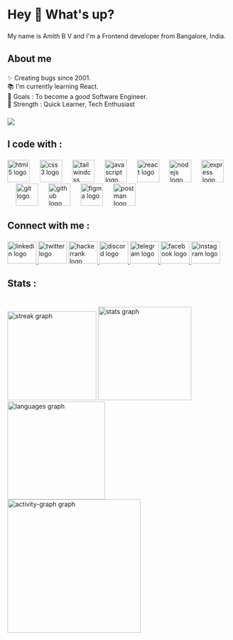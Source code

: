 <h1 align="left">Hey 👋 What's up?</h1>

###

<p align="left">My name is Amith B V and I'm a Frontend developer from Bangalore, India.</p>

###

<h2 align="left">About me</h2>

###

<p align="left">✨ Creating bugs since 2001.<br>📚 I'm currently learning React.<br>🎯 Goals : To become a good Software Engineer.<br>💪 Strength : Quick Learner, Tech Enthusiast</p>

###

<div align="left">
  <img src="https://visitor-badge.laobi.icu/badge?page_id=AmithBV0606.AmithBV0606&"  />
</div>

###

<h2 align="left">I code with :</h2>

###

<div align="left">
  <img src="https://cdn.jsdelivr.net/gh/devicons/devicon/icons/html5/html5-original.svg" height="50" alt="html5 logo"  />
  <img width="15" />
  <img src="https://cdn.jsdelivr.net/gh/devicons/devicon/icons/css3/css3-original.svg" height="50" alt="css3 logo"  />
  <img width="15" />
  <img src="https://cdn.simpleicons.org/tailwindcss/06B6D4" height="50" alt="tailwindcss logo"  />
  <img width="15" />
  <img src="https://cdn.jsdelivr.net/gh/devicons/devicon/icons/javascript/javascript-original.svg" height="50" alt="javascript logo"  />
  <img width="15" />
  <img src="https://cdn.jsdelivr.net/gh/devicons/devicon/icons/react/react-original.svg" height="50" alt="react logo"  />
  <img width="15" />
  <img src="https://cdn.simpleicons.org/nodedotjs/339933" height="50" alt="nodejs logo"  />
  <img width="15" />
  <img src="https://skillicons.dev/icons?i=express" height="50" alt="express logo"  />
  <img width="15" />
  <img src="https://skillicons.dev/icons?i=git" height="50" alt="git logo"  />
  <img width="15" />
  <img src="https://skillicons.dev/icons?i=github" height="50" alt="github logo"  />
  <img width="15" />
  <img src="https://skillicons.dev/icons?i=figma" height="50" alt="figma logo"  />
  <img width="15" />
  <img src="https://cdn.simpleicons.org/postman/FF6C37" height="50" alt="postman logo"  />
</div>

###

<h2 align="left">Connect with me :</h2>

###

<div align="left">
  <a href="https://www.linkedin.com/in/amith-b-v-151a281b4/" target="_blank">
    <img src="https://raw.githubusercontent.com/maurodesouza/profile-readme-generator/master/src/assets/icons/social/linkedin/default.svg" width="65" height="50" alt="linkedin logo"  />
  </a>
  <img src="https://raw.githubusercontent.com/maurodesouza/profile-readme-generator/master/src/assets/icons/social/twitter/default.svg" width="65" height="50" alt="twitter logo"  />
  <a href="https://www.hackerrank.com/profile/amithrao0606" target="_blank">
    <img src="https://raw.githubusercontent.com/maurodesouza/profile-readme-generator/master/src/assets/icons/social/hackerrank/default.svg" width="65" height="50" alt="hackerrank logo"  />
  </a>
  <a href="https://discord.com/channels/@me" target="_blank">
    <img src="https://raw.githubusercontent.com/maurodesouza/profile-readme-generator/master/src/assets/icons/social/discord/default.svg" width="65" height="50" alt="discord logo"  />
  </a>
  <a href="https://web.telegram.org/a/" target="_blank">
    <img src="https://raw.githubusercontent.com/maurodesouza/profile-readme-generator/master/src/assets/icons/social/telegram/default.svg" width="65" height="50" alt="telegram logo"  />
  </a>
  <a href="https://www.facebook.com/profile.php?id=100016370743126" target="_blank">
    <img src="https://raw.githubusercontent.com/maurodesouza/profile-readme-generator/master/src/assets/icons/social/facebook/default.svg" width="65" height="50" alt="facebook logo"  />
  </a>
  <a href="https://www.instagram.com/amith_rao_01/" target="_blank">
    <img src="https://raw.githubusercontent.com/maurodesouza/profile-readme-generator/master/src/assets/icons/social/instagram/default.svg" width="65" height="50" alt="instagram logo"  />
  </a>
</div>

###

<h2 align="left">Stats :</h2>

###

<br clear="both">

<div align="left">
  <img src="https://streak-stats.demolab.com?user=AmithBV0606&locale=en&mode=daily&theme=vue-dark&hide_border=true&border_radius=10&order=3" height="200" alt="streak graph"  />
  <img src="https://github-readme-stats.vercel.app/api?username=AmithBV0606&hide_title=false&hide_rank=false&show_icons=true&include_all_commits=false&count_private=true&disable_animations=false&theme=vue-dark&locale=en&hide_border=true&order=1" height="210" alt="stats graph"  />
  <img src="https://github-readme-stats.vercel.app/api/top-langs?username=AmithBV0606&locale=en&hide_title=false&layout=compact&card_width=320&langs_count=10&theme=vue-dark&hide_border=true&order=2" height="220" alt="languages graph"  />
  <img src="https://github-readme-activity-graph.vercel.app/graph?username=AmithBV0606&radius=10&theme=vue&area=true&order=5&hide_border=true&hide_title=false" height="300" alt="activity-graph graph"  />
</div>

###
